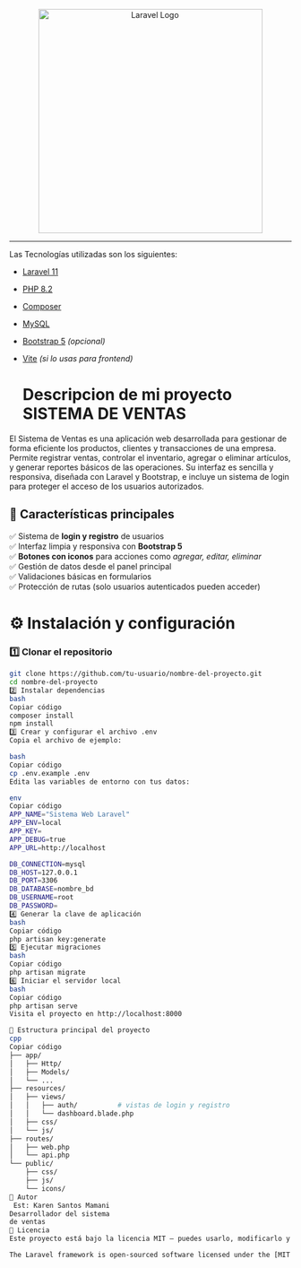 <p align="center"><a href="https://laravel.com" target="_blank"><img src="https://raw.githubusercontent.com/laravel/art/master/logo-lockup/5%20SVG/2%20CMYK/1%20Full%20Color/laravel-logolockup-cmyk-red.svg" width="400" alt="Laravel Logo"></a></p>


---

Las  Tecnologías utilizadas son los siguientes:

- [Laravel 11](https://laravel.com/)
- [PHP 8.2](https://www.php.net/)
- [Composer](https://getcomposer.org/)
- [MySQL](https://www.mysql.com/)
- [Bootstrap 5](https://getbootstrap.com/) *(opcional)*
- [Vite](https://vitejs.dev/) *(si lo usas para frontend)*

  <h1> Descripcion de mi proyecto SISTEMA DE VENTAS </h1>

El Sistema de Ventas es una aplicación web desarrollada para gestionar de forma eficiente los productos, clientes y transacciones de una empresa. Permite registrar ventas, controlar el inventario, agregar o eliminar artículos, y generar reportes básicos de las operaciones.
Su interfaz es sencilla y responsiva, diseñada con Laravel y Bootstrap, e incluye un sistema de login para proteger el acceso de los usuarios autorizados.

## 🔐 Características principales

✅ Sistema de **login y registro** de usuarios  
✅ Interfaz limpia y responsiva con **Bootstrap 5**  
✅ **Botones con iconos** para acciones como *agregar, editar, eliminar*  
✅ Gestión de datos desde el panel principal  
✅ Validaciones básicas en formularios  
✅ Protección de rutas (solo usuarios autenticados pueden acceder)

# ⚙️ Instalación y configuración

### 1️⃣ Clonar el repositorio
```bash
git clone https://github.com/tu-usuario/nombre-del-proyecto.git
cd nombre-del-proyecto
2️⃣ Instalar dependencias
bash
Copiar código
composer install
npm install
3️⃣ Crear y configurar el archivo .env
Copia el archivo de ejemplo:

bash
Copiar código
cp .env.example .env
Edita las variables de entorno con tus datos:

env
Copiar código
APP_NAME="Sistema Web Laravel"
APP_ENV=local
APP_KEY=
APP_DEBUG=true
APP_URL=http://localhost

DB_CONNECTION=mysql
DB_HOST=127.0.0.1
DB_PORT=3306
DB_DATABASE=nombre_bd
DB_USERNAME=root
DB_PASSWORD=
4️⃣ Generar la clave de aplicación
bash
Copiar código
php artisan key:generate
5️⃣ Ejecutar migraciones
bash
Copiar código
php artisan migrate
6️⃣ Iniciar el servidor local
bash
Copiar código
php artisan serve
Visita el proyecto en http://localhost:8000

📂 Estructura principal del proyecto
cpp
Copiar código
├── app/
│   ├── Http/
│   ├── Models/
│   └── ...
├── resources/
│   ├── views/
│   │   ├── auth/          # vistas de login y registro
│   │   └── dashboard.blade.php
│   ├── css/
│   └── js/
├── routes/
│   ├── web.php
│   └── api.php
└── public/
    ├── css/
    ├── js/
    └── icons/
👤 Autor
 Est: Karen Santos Mamani
Desarrollador del sistema
de ventas 
🧾 Licencia
Este proyecto está bajo la licencia MIT — puedes usarlo, modificarlo y distribuirlo libremente.

The Laravel framework is open-sourced software licensed under the [MIT license](https://opensource.org/licenses/MIT).
